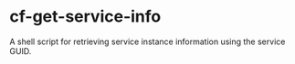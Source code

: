 # cf-get-service-info
A shell script for retrieving service instance information using the service GUID.
